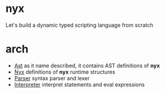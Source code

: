 # nyx
Let's build a dynamic typed scripting language from scratch

# arch
+ [Ast](Ast.h) as it name described, it contains AST definitions of **nyx**
+ [Nyx](Nyx.h) definitions of **nyx** runtime structures
+ [Parser](Parser.h) syntax parser and lexer
+ [Interpreter](Interpreter.h) interpret statements and eval expressions
